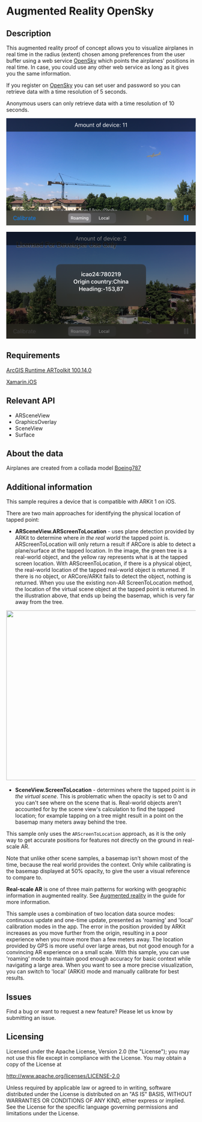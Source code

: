 ﻿# Augmented Reality OpenSky

## Description
This augmented reality proof of concept allows you to visualize airplanes in real time in the radius (extent) chosen among preferences from the user buffer using a web service [OpenSky](https://openskynetwork.github.io/opensky-api/rest.html) which points the airplanes' positions in real time. 
In case, you could use any other web service as long as it gives you the same information.

If you register on [OpenSky](https://opensky-network.org/) you can set user and password so you can retrieve data with a time resolution of 5 seconds.
 
Anonymous users can only retrieve data with a time resolution of 10 seconds.
 
![I M G 3279](Images/IMG_3279.PNG)


![I M G 3284](Images/IMG_3284.PNG)

## Requirements
[ArcGIS Runtime ARToolkit 100.14.0](https://www.nuget.org/packages/Esri.ArcGISRuntime.ARToolkit/)

[Xamarin.iOS](https://docs.microsoft.com/it-it/xamarin/ios/)

## Relevant API

* ARSceneView
* GraphicsOverlay
* SceneView
* Surface

## About the data

Airplanes are created from a collada model [Boeing787](https://www.arcgis.com/home/item.html?id=21274c9a36f445db912c7c31d2eb78b7) 

## Additional information

This sample requires a device that is compatible with ARKit 1 on iOS.

There are two main approaches for identifying the physical location of tapped point:

* **ARSceneView.ARScreenToLocation** - uses plane detection provided by ARKit to determine where _in the real world_ the tapped point is.
ARScreenToLocation will only return a result if ARCore is able to detect a plane/surface at the tapped location.
In the image, the green tree is a real-world object, and the yellow ray represents what is at the tapped screen location.
With ARScreenToLocation, if there is a physical object, the real-world location of the tapped real-world object is returned. If there is no object, or ARCore/ARKit fails to detect the object, nothing is returned. When you use the existing non-AR ScreenToLocation method, the location of the virtual scene object at the tapped point is returned. In the illustration above, that ends up being the basemap, which is very far away from the tree.

<p align="center">
  <img width="660" height="450" src="https://user-images.githubusercontent.com/29742178/82461365-35a0cf00-9a6f-11ea-83e5-445698dd590e.png">
</p>


* **SceneView.ScreenToLocation** - determines where the tapped point is _in the virtual scene_. This is problematic when the opacity is set to 0 and you can't see where on the scene that is. Real-world objects aren't accounted for by the scene view's calculation to find the tapped location; for example tapping on a tree might result in a point on the basemap many meters away behind the tree.

This sample only uses the `ARScreenToLocation` approach, as it is the only way to get accurate positions for features not directly on the ground in real-scale AR.

Note that unlike other scene samples, a basemap isn't shown most of the time, because the real world provides the context. Only while calibrating is the basemap displayed at 50% opacity, to give the user a visual reference to compare to.

**Real-scale AR** is one of three main patterns for working with geographic information in augmented reality. See [Augmented reality](https://developers.arcgis.com/net/latest/ios/guide/display-scenes-in-augmented-reality.htm) in the guide for more information.

This sample uses a combination of two location data source modes: continuous update and one-time update, presented as 'roaming' and 'local' calibration modes in the app. The error in the position provided by ARKit increases as you move further from the origin, resulting in a poor experience when you move more than a few meters away. The location provided by GPS is more useful over large areas, but not good enough for a convincing AR experience on a small scale. With this sample, you can use 'roaming' mode to maintain good enough accuracy for basic context while navigating a large area. When you want to see a more precise visualization, you can switch to 'local' (ARKit) mode and manually calibrate for best results.

## Issues

Find a bug or want to request a new feature?  Please let us know by submitting an issue.

## Licensing

Licensed under the Apache License, Version 2.0 (the "License");
you may not use this file except in compliance with the License.
You may obtain a copy of the License at

   http://www.apache.org/licenses/LICENSE-2.0

Unless required by applicable law or agreed to in writing, software
distributed under the License is distributed on an "AS IS" BASIS,
WITHOUT WARRANTIES OR CONDITIONS OF ANY KIND, either express or implied.
See the License for the specific language governing permissions and
limitations under the License.
